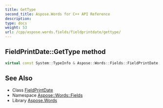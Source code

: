 ```yaml
---
title: GetType
second_title: Aspose.Words for C++ API Reference
description: 
type: docs
weight: 53
url: /cpp/aspose.words.fields/fieldprintdate/gettype/
---
```

## FieldPrintDate::GetType method




```cpp
virtual const System::TypeInfo & Aspose::Words::Fields::FieldPrintDate::GetType() const override
```

## See Also

* Class [FieldPrintDate](../)
* Namespace [Aspose::Words::Fields](../../)
* Library [Aspose.Words](../../../)
